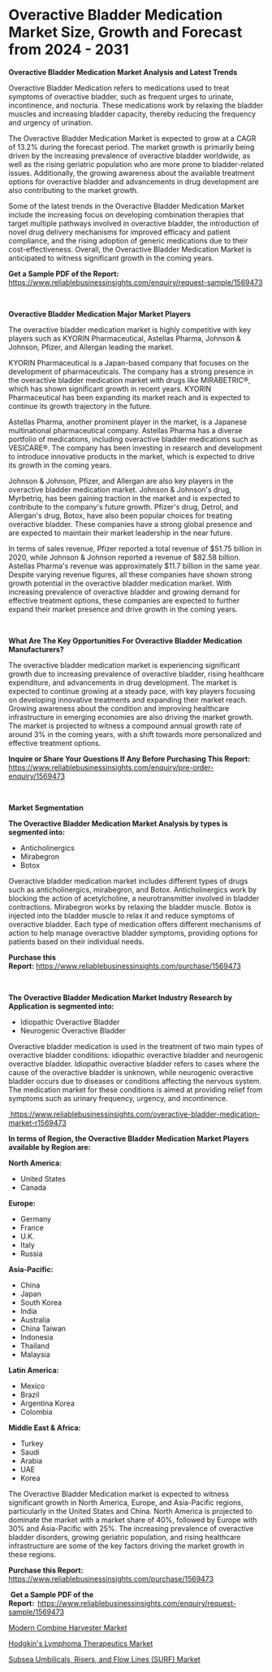 <p><h1>Overactive Bladder Medication Market Size, Growth and Forecast from 2024 - 2031</h1></p><p><strong>Overactive Bladder Medication Market Analysis and Latest Trends</strong></p>
<p><p>Overactive Bladder Medication refers to medications used to treat symptoms of overactive bladder, such as frequent urges to urinate, incontinence, and nocturia. These medications work by relaxing the bladder muscles and increasing bladder capacity, thereby reducing the frequency and urgency of urination.</p><p>The Overactive Bladder Medication Market is expected to grow at a CAGR of 13.2% during the forecast period. The market growth is primarily being driven by the increasing prevalence of overactive bladder worldwide, as well as the rising geriatric population who are more prone to bladder-related issues. Additionally, the growing awareness about the available treatment options for overactive bladder and advancements in drug development are also contributing to the market growth.</p><p>Some of the latest trends in the Overactive Bladder Medication Market include the increasing focus on developing combination therapies that target multiple pathways involved in overactive bladder, the introduction of novel drug delivery mechanisms for improved efficacy and patient compliance, and the rising adoption of generic medications due to their cost-effectiveness. Overall, the Overactive Bladder Medication Market is anticipated to witness significant growth in the coming years.</p></p>
<p><strong>Get a Sample PDF of the Report:&nbsp;</strong> <a href="https://www.reliablebusinessinsights.com/enquiry/request-sample/1569473">https://www.reliablebusinessinsights.com/enquiry/request-sample/1569473</a></p>
<p>&nbsp;</p>
<p><strong>Overactive Bladder Medication Major Market Players</strong></p>
<p><p>The overactive bladder medication market is highly competitive with key players such as KYORIN Pharmaceutical, Astellas Pharma, Johnson & Johnson, Pfizer, and Allergan leading the market. </p><p>KYORIN Pharmaceutical is a Japan-based company that focuses on the development of pharmaceuticals. The company has a strong presence in the overactive bladder medication market with drugs like MIRABETRIC®, which has shown significant growth in recent years. KYORIN Pharmaceutical has been expanding its market reach and is expected to continue its growth trajectory in the future.</p><p>Astellas Pharma, another prominent player in the market, is a Japanese multinational pharmaceutical company. Astellas Pharma has a diverse portfolio of medications, including overactive bladder medications such as VESICARE®. The company has been investing in research and development to introduce innovative products in the market, which is expected to drive its growth in the coming years.</p><p>Johnson & Johnson, Pfizer, and Allergan are also key players in the overactive bladder medication market. Johnson & Johnson's drug, Myrbetriq, has been gaining traction in the market and is expected to contribute to the company's future growth. Pfizer's drug, Detrol, and Allergan's drug, Botox, have also been popular choices for treating overactive bladder. These companies have a strong global presence and are expected to maintain their market leadership in the near future.</p><p>In terms of sales revenue, Pfizer reported a total revenue of $51.75 billion in 2020, while Johnson & Johnson reported a revenue of $82.58 billion. Astellas Pharma's revenue was approximately $11.7 billion in the same year. Despite varying revenue figures, all these companies have shown strong growth potential in the overactive bladder medication market. With increasing prevalence of overactive bladder and growing demand for effective treatment options, these companies are expected to further expand their market presence and drive growth in the coming years.</p></p>
<p>&nbsp;</p>
<p><strong>What Are The Key Opportunities For Overactive Bladder Medication Manufacturers?</strong></p>
<p><p>The overactive bladder medication market is experiencing significant growth due to increasing prevalence of overactive bladder, rising healthcare expenditure, and advancements in drug development. The market is expected to continue growing at a steady pace, with key players focusing on developing innovative treatments and expanding their market reach. Growing awareness about the condition and improving healthcare infrastructure in emerging economies are also driving the market growth. The market is projected to witness a compound annual growth rate of around 3% in the coming years, with a shift towards more personalized and effective treatment options.</p></p>
<p><strong>Inquire or Share Your Questions If Any Before Purchasing This Report:</strong> <a href="https://www.reliablebusinessinsights.com/enquiry/pre-order-enquiry/1569473">https://www.reliablebusinessinsights.com/enquiry/pre-order-enquiry/1569473</a></p>
<p>&nbsp;</p>
<p><strong>Market Segmentation</strong></p>
<p><strong>The Overactive Bladder Medication Market Analysis by types is segmented into:</strong></p>
<p><ul><li>Anticholinergics</li><li>Mirabegron</li><li>Botox</li></ul></p>
<p><p>Overactive bladder medication market includes different types of drugs such as anticholinergics, mirabegron, and Botox. Anticholinergics work by blocking the action of acetylcholine, a neurotransmitter involved in bladder contractions. Mirabegron works by relaxing the bladder muscle. Botox is injected into the bladder muscle to relax it and reduce symptoms of overactive bladder. Each type of medication offers different mechanisms of action to help manage overactive bladder symptoms, providing options for patients based on their individual needs.</p></p>
<p><strong>Purchase this Report:&nbsp;</strong><a href="https://www.reliablebusinessinsights.com/purchase/1569473">https://www.reliablebusinessinsights.com/purchase/1569473</a></p>
<p>&nbsp;</p>
<p><strong>The Overactive Bladder Medication Market Industry Research by Application is segmented into:</strong></p>
<p><ul><li>Idiopathic Overactive Bladder</li><li>Neurogenic Overactive Bladder</li></ul></p>
<p><p>Overactive bladder medication is used in the treatment of two main types of overactive bladder conditions: idiopathic overactive bladder and neurogenic overactive bladder. Idiopathic overactive bladder refers to cases where the cause of the overactive bladder is unknown, while neurogenic overactive bladder occurs due to diseases or conditions affecting the nervous system. The medication market for these conditions is aimed at providing relief from symptoms such as urinary frequency, urgency, and incontinence.</p></p>
<p><a href="https://www.reliablebusinessinsights.com/overactive-bladder-medication-market-r1569473">&nbsp;https://www.reliablebusinessinsights.com/overactive-bladder-medication-market-r1569473</a></p>
<p><strong>In terms of Region, the Overactive Bladder Medication Market Players available by Region are:</strong></p>
<p>
    <p> <strong> North America: </strong>
        <ul>
            <li>United States</li>
            <li>Canada</li>
        </ul>
        </p> 
    <p> <strong> Europe: </strong>
        <ul>
            <li>Germany</li>
            <li>France</li>
            <li>U.K.</li>
            <li>Italy</li>
            <li>Russia</li>
        </ul>
        </p> 
    <p> <strong> Asia-Pacific: </strong>
        <ul>
            <li>China</li>
            <li>Japan</li>
            <li>South Korea</li>
            <li>India</li>
            <li>Australia</li>
            <li>China Taiwan</li>
            <li>Indonesia</li>
            <li>Thailand</li>
            <li>Malaysia</li>
        </ul>
        </p> 
    <p> <strong> Latin America: </strong>
        <ul>
            <li>Mexico</li>
            <li>Brazil</li>
            <li>Argentina Korea</li>
            <li>Colombia</li>
        </ul>
        </p> 
    <p> <strong> Middle East & Africa: </strong>
        <ul>
            <li>Turkey</li>
            <li>Saudi</li>
            <li>Arabia</li>
            <li>UAE</li>
            <li>Korea</li>
        </ul>
    </p>
    </p>
<p><p>The Overactive Bladder Medication market is expected to witness significant growth in North America, Europe, and Asia-Pacific regions, particularly in the United States and China. North America is projected to dominate the market with a market share of 40%, followed by Europe with 30% and Asia-Pacific with 25%. The increasing prevalence of overactive bladder disorders, growing geriatric population, and rising healthcare infrastructure are some of the key factors driving the market growth in these regions.</p></p>
<p><strong>Purchase this Report: </strong><a href="https://www.reliablebusinessinsights.com/purchase/1569473">https://www.reliablebusinessinsights.com/purchase/1569473</a></p>
<p>&nbsp;<strong>Get a Sample PDF of the Report:&nbsp;&nbsp;</strong><a href="https://www.reliablebusinessinsights.com/enquiry/request-sample/1569473">https://www.reliablebusinessinsights.com/enquiry/request-sample/1569473</a></p>
<p><strong></strong></p>
<p><p><a href="https://github.com/JennyferFeil2023/Market-Research-Report-List-1/blob/main/modern-combine-harvester-market.md">Modern Combine Harvester Market</a></p><p><a href="https://view.publitas.com/reportprime-1/hodgkins-lymphoma-therapeutics-market-share-and-new-trends-analysis-by-its-type-application-end-use-and-forecast-for-period-from-2024-to-2031/">Hodgkin's Lymphoma Therapeutics Market</a></p><p><a href="https://view.publitas.com/reportprime-1/analyzing-subsea-umbilicals-risers-and-flow-lines-surf-market-dynamics-and-growth-drivers-and-forecasted-for-period-from-2024-to-2031/">Subsea Umbilicals, Risers, and Flow Lines (SURF) Market</a></p></p>